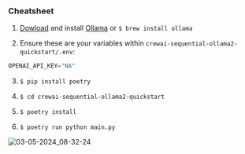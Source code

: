 ### Cheatsheet

1. [Dowload](https://ollama.com/download) and install [Ollama](https://ollama.com/) or `$ brew install ollama`

2. Ensure these are your variables within `crewai-sequential-ollama2-quickstart/.env`:
```python
OPENAI_API_KEY="NA"
```

3. `$ pip install poetry`


4. `$ cd crewai-sequential-ollama2-quickstart`


5. `$ poetry install`


6. `$ poetry run python main.py`

![03-05-2024_08-32-24](https://github.com/alexfazio/crewAI-quickstart/assets/34505954/e1c25feb-652e-484f-8084-ba1d12920bc7)
